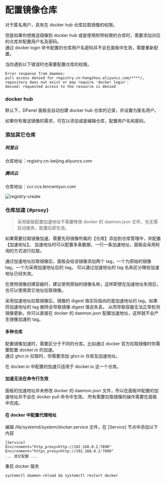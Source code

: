 # 配置镜像仓库

对于匿名用户，具有在 docker hub 仓库拉取镜像的权限。

但是如果你想推送镜像到 docker hub 或是使用附带权限的仓库时，需要添加对应的仓库并配置用户名及密码。\
通过 docker login 命令配置的仓库用户名密码并不会在面板中生效，需要重新配置。

当你遇到以下错误时也需要配置仓库的权限。

```
Error response from daemon: 
pull access denied for registry.cn-hangzhou.aliyuncs.com/****/, 
repository does not exist or may require 'docker login': 
denied: requested access to the resource is denied
```

### docker hub

默认下，DPanel 面板会自动创建 docker hub 仓库的记录，并设置为匿名用户。

如果你有推送镜像的需求，可在以添加或是编辑仓库，配置用户名和密码。

### 添加其它仓库

##### 阿里云

仓库地址：registry.cn-beijing.aliyuncs.com

##### 腾讯云

仓库地址：ccr.ccs.tencentyun.com

![registry-create](https://cdn.w7.cc/dpanel/registry-create.png)

### 仓库加速 {#proxy}

> 采用面板配置加速地址不需要修改 docker 的 daemon.json 文件，也无需启动服务，配置后即生效。

如果需要拉取镜像加速，需要先将镜像所属的【仓库】添加到仓库管理中，并配置【加速地址】。
加速地址时可以配置多条数据，一行一条加速地址，面板会采用轮询的方式进行拉取。

通过加速地址拉取镜像后，面板会给该镜像添加两个 tag，一个为原始的镜像 tag，一个为采用加速地址后的 tag。
可以通过加速地址的 tag 名称区分哪些加速地址已经失效。

在使用镜像创建容器时，建议使用原始的镜像名称，这样即使在加速地址失效后，也可以使用其它地址拉取镜像。

采用加速地址拉取镜像后，镜像的 digest 值实际指向的是加速地址的 tag。如果将加速地址的 tag 删除会导致镜像 digest 值会失丢。
从而导致容器无法正常检测镜像更新。你可以直接在 docker 的 daemon.json 配置加速地址，这样就不会产生镜像加速的 tag。

#### 多种仓库

配置镜像加速时，需要区分于不同的仓库。比如通过 docker 官方拉取镜像时你需要配置 docker.io 的加速。\
通过 ghcr.io 拉取时，你需要添加 ghcr.io 仓库及加速地址。

在 docker.io 中配置的加速只适用于 docker.io 这一个仓库。

#### 加速无法在命令行生效

面板的加速地址并未修改 docker 的 daemon.json 文件，所以在面板中配置的加速地址并不会在 docker pull 命令中生效。
所有需要拉取镜像的操作需要在面板中完成。

#### 在 docker 中配置代理地址

编辑 /lib/systemd/system/docker.service 文件，在 [Service] 节点中添加以下内容

```
[Service]
Environment="http_proxy=http://192.168.0.2:7890"
Environment="https_proxy=http://192.168.0.2:7890"
... 其它配置 ...
```

重启 docker 服务

```
systemctl daemon-reload && systemctl restart docker
```
